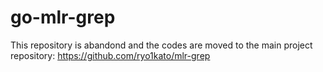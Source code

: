 # go-mlr-grep

This repository is abandond and the codes are moved to the main project repository:
https://github.com/ryo1kato/mlr-grep
